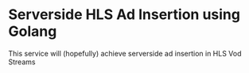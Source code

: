 # Serverside HLS Ad Insertion using Golang
This service will (hopefully) achieve serverside ad insertion in HLS Vod Streams